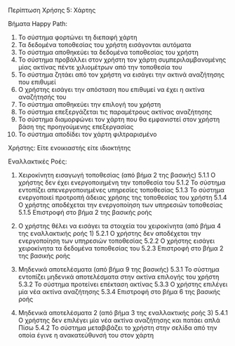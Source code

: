 Περίπτωση Χρήσης 5: Χάρτης

Βήματα Happy Path:
1.  Το σύστημα φορτώνει τη διεπαφή χάρτη
2.  Τα δεδομένα τοποθεσίας του χρήστη εισάγονται αυτόματα
3.  Το σύστημα αποθηκεύει τα δεδομένα τοποθεσίας του χρήστη
4.  Το σύστημα προβάλλει στον χρήστη τον χάρτη συμπεριλαμβανομένης μίας ακτίνας πέντε χιλιομέτρων από την τοποθεσία του 
5.  Το σύστημα ζητάει από τον χρήστη να εισάγει την ακτινά αναζήτησης που επιθυμεί
6.  Ο χρήστης εισάγει την απόσταση που επιθυμεί να έχει η ακτίνα αναζήτησής του
7.  Το σύστημα αποθηκεύει την επιλογή του χρήστη
8.  Το σύστημα επεξεργάζεται τις παραμέτρους ακτίνας αναζήτησης
9.  Το σύστημα διαμορφώνει τον χάρτη που θα εμφανιστεί στον χρήστη βάση της προηγούμενης επεξεργασίας
10. Το σύστημα αποδίδει τον χάρτη φιλτραρισμένο

Χρήστης: Είτε ενοικιαστής είτε ιδιοκτήτης

Εναλλακτικές Ροές:
1. Χειροκίνητη εισαγωγή τοποθεσίας (από βήμα 2 της βασικής)
5.1.1 Ο χρήστης δεν έχει ενεργοποιημένη την τοποθεσία του
5.1.2 Το σύστημα εντοπίζει απενεργοποιημένες υπηρεσίες τοποθεσίας
5.1.3 Το σύστημα ενεργοποιεί προτροπή άδειας χρήσης της τοποθεσίας του χρήστη
5.1.4 Ο χρήστης αποδέχεται την ενεργοποίηση των υπηρεσιών τοποθεσίας
5.1.5 Επιστροφή στο βήμα 2 της βασικής ροής

2. Ο χρήστης θέλει να εισάγει τα στοιχεία του χειροκίνητα  (από βήμα 4 της εναλλακτικής ροής 1)
5.2.1 Ο χρήστης δεν αποδέχεται την ενεργοποίηση των υπηρεσιών τοποθεσίας
5.2.2 Ο χρήστης εισάγει χειροκίνητα τα δεδομένα τοποθεσίας του
5.2.3 Επιστροφή στο βήμα 2 της βασικής ροής

3. Μηδενικά αποτελέσματα (από βήμα 9 της βασικής)
5.3.1 Το σύστημα εντοπίζει μηδενικά αποτελέσματα στην ακτίνα επιλογής του χρήστη
5.3.2 Το σύστημα προτείνει επέκταση ακτίνας 
5.3.3 Ο χρήστης επιλέγει μία νέα ακτίνα αναζήτησης 
5.3.4 Επιστροφή στο βήμα 6 της βασικής ροής 

4. Μηδενικά αποτελέσματα 2 (από βήμα 3 της εναλλακτικής ροής 3)
5.4.1  Ο χρήστης δεν επιλέγει μία νέα ακτίνα αναζήτησης και πατάει απλά Πίσω
5.4.2 Το σύστημα μεταβιβάζει το χρήστη στην σελίδα από την οποία έγινε η ανακατεύθυνσή του στον χάρτη

<!-- ### Ροή Εξαίρεσης Αποτελεσμάτων


## Διαχείριση Σημείου Συνάντησης
### Κύρια Ροή
1. Το σύστημα ξεκινά επιλογέα τόπου συνάντησης μετά την κράτηση
2. Το σύστημα εμφανίζει επιβεβαιωμένες τοποθεσίες συνάντησης:
   - Δημόσιους χώρους στάθμευσης
   - Εμπορικά κέντρα
   - Αστυνομικά τμήματα
   - Επιβεβαιωμένες ασφαλείς ζώνες
3. Το σύστημα επεξεργάζεται αιτήματα προσαρμοσμένης τοποθεσίας
4. Το σύστημα επιβεβαιώνει διμερή συμφωνία τοποθεσίας
5. Το σύστημα δημιουργεί δεδομένα πλοήγησης
6. Το σύστημα διανέμει επιβεβαιώσεις συνάντησης

### Ροή Εξαίρεσης Συμφωνίας
4.1 Το σύστημα εντοπίζει διαφωνία τοποθεσίας
4.2 Το σύστημα δημιουργεί εναλλακτικές προτάσεις
4.3 Το σύστημα επεξεργάζεται νέα επιλογή ή ακύρωση

## Παρακολούθηση Παράδοσης
### Κύρια Ροή
1. Το σύστημα αρχικοποιεί παρακολούθηση παράδοσης
2. Το σύστημα ενεργοποιεί παρακολούθηση τοποθεσίας
3. Το σύστημα εμφανίζει:
   - Δεδομένα τοποθεσίας σε πραγματικό χρόνο
   - Δείκτες προορισμού
   - Υπολογισμούς ETA
   - Οπτικοποίηση διαδρομής
4. Το σύστημα δημιουργεί:
   - Ειδοποιήσεις προόδου
   - Ειδοποιήσεις καθυστέρησης
   - Επιβεβαιώσεις άφιξης
5. Το σύστημα ολοκληρώνει την κατάσταση παράδοσης

### Ροή Εξαίρεσης Παρακολούθησης
2.1 Το σύστημα εντοπίζει αποτυχία παρακολούθησης
2.2 Το σύστημα μεταβαίνει σε ενημερώσεις ορόσημων
2.3 Το σύστημα απαιτεί χειροκίνητη επαλήθευση παράδοσης

### Ροή Εξαίρεσης Διαδρομής
3.1 Το σύστημα εντοπίζει απόκλιση διαδρομής
3.2 Το σύστημα ενεργοποιεί ειδοποιήσεις απόκλισης
3.3 Το σύστημα ενημερώνει υπολογισμούς ETA

## Υποδομή Ασφαλείας
### Βασικά Στοιχεία
1. Επικύρωση ασφαλούς τόπου συνάντησης
2. Επαλήθευση δημόσιας τοποθεσίας
3. Χαρτογράφηση αστυνομικών τμημάτων

## Ενσωμάτωση Χάρτη
### Χαρακτηριστικά Συστήματος
1. Υποστήριξη πολλαπλών παρόχων χαρτών
2. Προσωρινή αποθήκευση χαρτών εκτός σύνδεσης
3. Ενσωμάτωση πλοήγησης
4. Ενσωμάτωση προβολής δρόμου
5. Υποστήριξη δορυφορικών εικόνων
6. Επικάλυψη δεδομένων κυκλοφορίας
7. Ενσωμάτωση δεδομένων μεταφοράς
8. Δεδομένα διαθεσιμότητας στάθμευσης
9. Επικάλυψη δεδομένων καιρού
10. Προσαρμοσμένο σύστημα δεικτών -->
